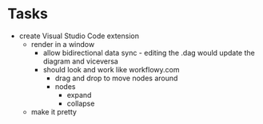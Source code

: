 # Tasks

* create Visual Studio Code extension
  * render in a window
    * allow bidirectional data sync - editing the .dag would update the diagram and viceversa
    * should look and work like workflowy.com
      * drag and drop to move nodes around
      * nodes
        * expand
        * collapse
  * make it pretty